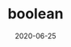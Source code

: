 ﻿---
title: boolean
toc: false
type: specs
date: "2020-06-25"
draft: false
specification: KBL
version: 2.5.sr1
documentType: "Recommendation"
elementType: Class
classes:
  - boolean
menu_name: kbl-2.5.sr1
---
